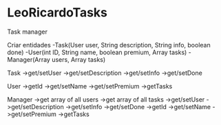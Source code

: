 # LeoRicardoTasks
Task manager

Criar entidades
-Task(User user, String description, String info, boolean done)
-User(int ID, String name, boolean premium, Array tasks)
-Manager(Array users, Array tasks)

Task
->get/setUser
->get/setDescription
->get/setInfo
->get/setDone

User
->getId
->get/setName
->get/setPremium
->getTasks

Manager
->get array of all users
->get array of all tasks
->get/setUser
->get/setDescription
->get/setInfo
->get/setDone
->getId
->get/setName
->get/setPremium
->getTasks
